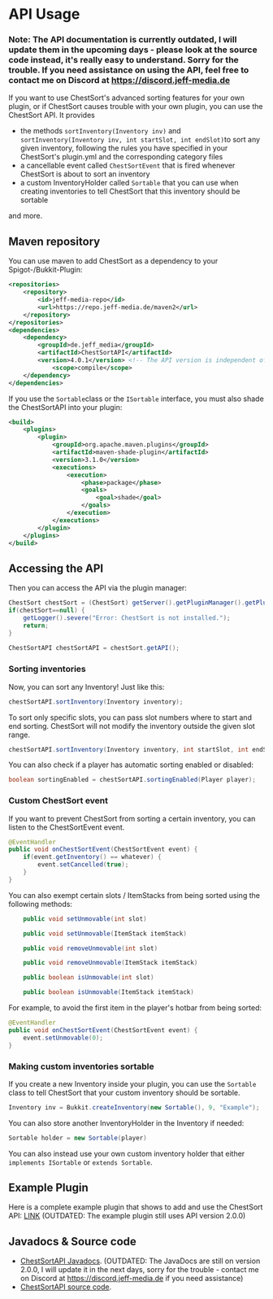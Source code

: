 # API Usage

### Note: The API documentation is currently outdated, I will update them in the upcoming days - please look at the source code instead, it's really easy to understand. Sorry for the trouble. If you need assistance on using the API, feel free to contact me on Discord at https://discord.jeff-media.de

If you want to use ChestSort's advanced sorting features for your own plugin, or if ChestSort causes trouble with your own plugin, you can use the ChestSort API. It provides
- the methods `sortInventory(Inventory inv)` and `sortInventory(Inventory inv, int startSlot, int endSlot)`to sort any given inventory, following the rules you have specified in your ChestSort's plugin.yml and the corresponding category files
- a cancellable event called `ChestSortEvent` that is fired whenever ChestSort is about to sort an inventory
- a custom InventoryHolder called `Sortable` that you can use when creating inventories to tell ChestSort that this inventory should be sortable

and more.

## Maven repository
You can use maven to add ChestSort as a dependency to your Spigot-/Bukkit-Plugin:

```xml
<repositories>
	<repository>
		<id>jeff-media-repo</id>
		<url>https://repo.jeff-media.de/maven2</url>
	</repository>
</repositories>
<dependencies>
	<dependency>
		<groupId>de.jeff_media</groupId>
		<artifactId>ChestSortAPI</artifactId>
		<version>4.0.1</version> <!-- The API version is independent of the ChestSort version -->
        	<scope>compile</scope>
	</dependency>
</dependencies>
```

If you use the `Sortable`class or the `ISortable` interface, you must also shade the ChestSortAPI into your plugin:

```xml
<build>
    <plugins>
        <plugin>
            <groupId>org.apache.maven.plugins</groupId>
            <artifactId>maven-shade-plugin</artifactId>
            <version>3.1.0</version>
            <executions>
                <execution>
                    <phase>package</phase>
                    <goals>
                        <goal>shade</goal>
                    </goals>
                </execution>
            </executions>
        </plugin>
    </plugins>
</build>
``` 

## Accessing the API
Then you can access the API via the plugin manager:

```java
ChestSort chestSort = (ChestSort) getServer().getPluginManager().getPlugin("ChestSort");
if(chestSort==null) {
	getLogger().severe("Error: ChestSort is not installed.");
	return;
}
	
ChestSortAPI chestSortAPI = chestSort.getAPI();
```

### Sorting inventories

Now, you can sort any Inventory! Just like this:

```java
chestSortAPI.sortInventory(Inventory inventory);
```

To sort only specific slots, you can pass slot numbers where to start and end sorting. ChestSort will not modify the inventory outside the given slot range.

```java
chestSortAPI.sortInventory(Inventory inventory, int startSlot, int endSlot);
```

You can also check if a player has automatic sorting enabled or disabled:

```java
boolean sortingEnabled = chestSortAPI.sortingEnabled(Player player);
```

### Custom ChestSort event

If you want to prevent ChestSort from sorting a certain inventory, you can listen to the ChestSortEvent event.

```java
@EventHandler
public void onChestSortEvent(ChestSortEvent event) {
	if(event.getInventory() == whatever) {
		event.setCancelled(true);
	}
}
```

You can also exempt certain slots / ItemStacks from being sorted using the following methods:

```java
    public void setUnmovable(int slot)

    public void setUnmovable(ItemStack itemStack)

    public void removeUnmovable(int slot)

    public void removeUnmovable(ItemStack itemStack)

    public boolean isUnmovable(int slot)

    public boolean isUnmovable(ItemStack itemStack)
```

For example, to avoid the first item in the player's hotbar from being sorted:

```java
@EventHandler
public void onChestSortEvent(ChestSortEvent event) {
	event.setUnmovable(0);
}
```

### Making custom inventories sortable

If you create a new Inventory inside your plugin, you can use the `Sortable` class to tell ChestSort that your custom inventory should be sortable.

```java
Inventory inv = Bukkit.createInventory(new Sortable(), 9, "Example");
```

You can also store another InventoryHolder in the Inventory if needed:

```java
Sortable holder = new Sortable(player)
```

You can also instead use your own custom inventory holder that either `implements ISortable` or `extends Sortable`.

## Example Plugin

Here is a complete example plugin that shows to add and use the ChestSort API: [LINK](https://github.com/JEFF-Media-GbR/ChestSortAPIExample) (OUTDATED: The example plugin still uses API version 2.0.0)

## Javadocs & Source code
- [ChestSortAPI Javadocs](https://repo.jeff-media.de/javadocs/ChestSortAPI). (OUTDATED: The JavaDocs are still on version 2.0.0, I will update it in the next days, sorry for the trouble - contact me on Discord at https://discord.jeff-media.de if you need assistance)
- [ChestSortAPI source code](https://github.com/JEFF-Media-GbR/Spigot-ChestSortAPI).
